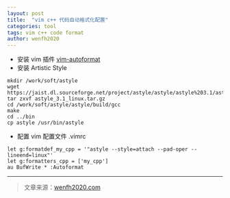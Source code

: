 ```yaml
---
layout: post
title:  "vim c++ 代码自动格式化配置"
categories: tool
tags: vim c++ code format
author: wenfh2020
---
```


* 安装 vim 插件 [vim-autoformat](https://github.com/Chiel92/vim-autoformat#default-formatprograms)
* 安装 Artistic Style

```shell
mkdir /work/soft/astyle
wget https://jaist.dl.sourceforge.net/project/astyle/astyle/astyle%203.1/astyle_3.1_linux.tar.gz
tar zxvf astyle_3.1_linux.tar.gz
cd /work/soft/astyle/astyle/build/gcc
make
cd ../bin
cp astyle /usr/bin/astyle
```

* 配置 vim 配置文件 .vimrc

```shell
let g:formatdef_my_cpp = '"astyle --style=attach --pad-oper --lineend=linux"'
let g:formatters_cpp = ['my_cpp']
au BufWrite * :Autoformat
```

---

> 文章来源：[wenfh2020.com](https://wenfh2020.com/)
